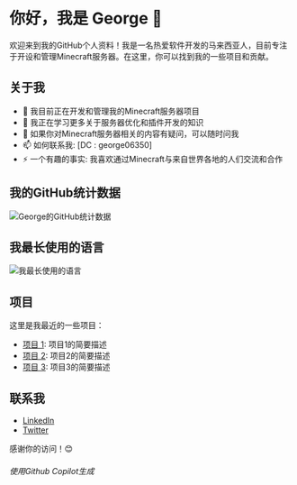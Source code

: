 # 你好，我是 George 👋

欢迎来到我的GitHub个人资料！我是一名热爱软件开发的马来西亚人，目前专注于开设和管理Minecraft服务器。在这里，你可以找到我的一些项目和贡献。

## 关于我

- 🔭 我目前正在开发和管理我的Minecraft服务器项目
- 🌱 我正在学习更多关于服务器优化和插件开发的知识
- 💬 如果你对Minecraft服务器相关的内容有疑问，可以随时问我
- 📫 如何联系我: [DC : george06350]
- ⚡ 一个有趣的事实: 我喜欢通过Minecraft与来自世界各地的人们交流和合作

## 我的GitHub统计数据

![George的GitHub统计数据](https://github-readme-stats.vercel.app/api?username=george06350&show_icons=true&theme=radical)

## 我最长使用的语言

![我最长使用的语言](https://github-readme-stats.vercel.app/api/top-langs/?username=george06350&layout=compact&theme=radical)

## 项目

这里是我最近的一些项目：

- [项目 1](https://github.com/george06350/Project1): 项目1的简要描述
- [项目 2](https://github.com/george06350/Project2): 项目2的简要描述
- [项目 3](https://github.com/george06350/Project3): 项目3的简要描述

## 联系我

- [LinkedIn](https://www.linkedin.com/in/george06350)
- [Twitter](https://twitter.com/george06350)

感谢你的访问！😊


<h6>使用Github Copilot生成</h6>
